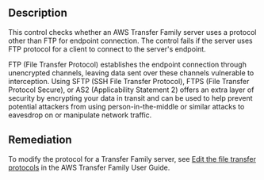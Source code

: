 ## Description

This control checks whether an AWS Transfer Family server uses a protocol other than FTP for endpoint connection. The control fails if the server uses FTP protocol for a client to connect to the server's endpoint.

FTP (File Transfer Protocol) establishes the endpoint connection through unencrypted channels, leaving data sent over these channels vulnerable to interception. Using SFTP (SSH File Transfer Protocol), FTPS (File Transfer Protocol Secure), or AS2 (Applicability Statement 2) offers an extra layer of security by encrypting your data in transit and can be used to help prevent potential attackers from using person-in-the-middle or similar attacks to eavesdrop on or manipulate network traffic.

## Remediation

To modify the protocol for a Transfer Family server, see [Edit the file transfer protocols](https://docs.aws.amazon.com/transfer/latest/userguide/edit-server-config.html#edit-protocols) in the AWS Transfer Family User Guide.